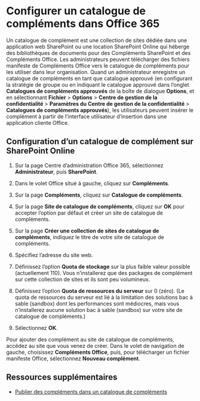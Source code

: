 
# Configurer un catalogue de compléments dans Office 365

Un catalogue de complément est une collection de sites dédiée dans une application web SharePoint ou une location SharePoint Online qui héberge des bibliothèques de documents pour des Compléments SharePoint et des Compléments Office. Les administrateurs peuvent télécharger des fichiers manifeste de Compléments Office vers le catalogue de compléments pour les utiliser dans leur organisation. Quand un administrateur enregistre un catalogue de compléments en tant que catalogue approuvé (en configurant la stratégie de groupe ou en indiquant le catalogue approuvé dans l’onglet  **Catalogues de compléments approuvés** de la boîte de dialogue **Options**, et en sélectionnant  **Fichier** > **Options** > **Centre de gestion de la confidentialité** > **Paramètres du Centre de gestion de la confidentialité** > **Catalogues de compléments approuvés**), les utilisateurs peuvent insérer le complément à partir de l’interface utilisateur d’insertion dans une application cliente Office.

## Configuration d’un catalogue de complément sur SharePoint Online


1. Sur la page Centre d’administration Office 365, sélectionnez  **Administrateur**, puis  **SharePoint**.
    
2. Dans le volet Office situé à gauche, cliquez sur  **Compléments**.
    
3. Sur la page  **Compléments**, cliquez sur  **Catalogue de compléments**.
    
4. Sur la page  **Site de catalogue de compléments**, cliquez sur  **OK** pour accepter l’option par défaut et créer un site de catalogue de compléments.
    
5. Sur la page  **Créer une collection de sites de catalogue de compléments**, indiquez le titre de votre site de catalogue de compléments.
    
6. Spécifiez l’adresse du site web.
    
7. Définissez l’option  **Quota de stockage** sur la plus faible valeur possible (actuellement 110). Vous n’installerez que des packages de complément sur cette collection de sites et ils sont peu volumineux.
    
8. Définissez l’option  **Quota de ressources du serveur** sur 0 (zéro). (Le quota de ressources du serveur est lié à la limitation des solutions bac à sable (sandbox) dont les performances sont médiocres, mais vous n’installerez aucune solution bac à sable (sandbox) sur votre site de catalogue de compléments.)
    
9. Sélectionnez  **OK**.
    
Pour ajouter des complément au site de catalogue de compléments, accédez au site que vous venez de créer. Dans le volet de navigation de gauche, choisissez  **Compléments Office**, puis, pour télécharger un fichier manifeste Office, sélectionnez  **Nouveau complément**.


## Ressources supplémentaires


- [Publier des compléments dans un catalogue de compléments](../publish/publish-task-pane-and-content-add-ins-to-an-add-in-catalog.md)

    

